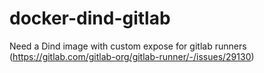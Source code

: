 # docker-dind-gitlab
Need a Dind image with custom expose for gitlab runners (https://gitlab.com/gitlab-org/gitlab-runner/-/issues/29130)
